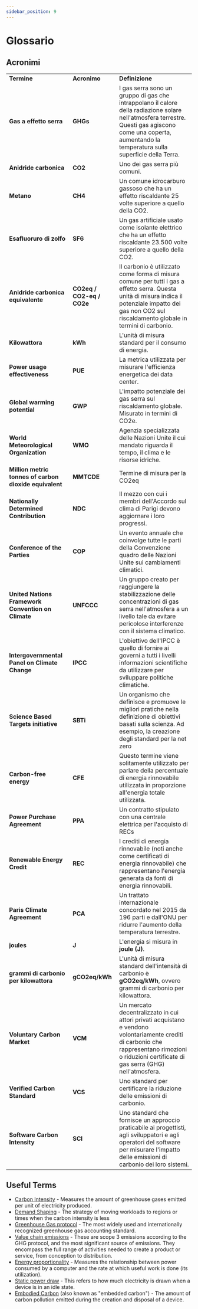 ```yaml
---
sidebar_position: 9
---
```


# Glossario

## Acronimi


<table>
  <tr>
   <td><strong>Termine</strong>
   </td>
   <td><strong>Acronimo</strong>
   </td>
   <td><strong>Definizione</strong>
   </td>
  </tr>
  <tr>
   <td><strong>Gas a effetto serra</strong>
   </td>
   <td><strong>GHGs</strong>
   </td>
   <td>I gas serra<strong> </strong>sono un gruppo di gas che intrappolano il calore della radiazione solare nell'atmosfera terrestre. Questi gas agiscono come una coperta, aumentando la temperatura sulla superficie della Terra.
   </td>
  </tr>
  <tr>
   <td><strong>Anidride carbonica</strong>
   </td>
   <td><strong>CO2</strong>
   </td>
   <td>Uno dei gas serra più comuni.
   </td>
  </tr>
  <tr>
   <td><strong>Metano</strong>
   </td>
   <td><strong>CH4</strong>
   </td>
   <td>Un comune idrocarburo gassoso che ha un effetto riscaldante 25 volte superiore a quello della CO2.
   </td>
  </tr>
  <tr>
   <td><strong>Esafluoruro di zolfo</strong>
   </td>
   <td><strong>SF6</strong>
   </td>
   <td>Un gas artificiale usato come isolante elettrico che ha un effetto riscaldante 23.500 volte superiore a quello della CO2. 
   </td>
  </tr>
  <tr>
   <td><strong>Anidride carbonica equivalente</strong>
   </td>
   <td><strong>CO2eq / CO2-eq / CO2e</strong>
   </td>
   <td>Il carbonio è utilizzato come forma di misura comune per tutti i gas a effetto serra. Questa unità di misura indica il potenziale impatto dei gas non CO2 sul riscaldamento globale in termini di carbonio.
   </td>
  </tr>
  <tr>
   <td><strong>Kilowattora</strong>
   </td>
   <td><strong>kWh</strong>
   </td>
   <td>L'unità di misura standard per il consumo di energia.
   </td>
  </tr>
  <tr>
   <td><strong>Power usage effectiveness </strong>
   </td>
   <td><strong>PUE</strong>
   </td>
   <td>La metrica utilizzata per misurare l'efficienza energetica dei data center.
   </td>
  </tr>
  <tr>
   <td><strong>Global warming potential</strong>
   </td>
   <td><strong>GWP</strong>
   </td>
   <td>L'impatto potenziale dei gas serra sul riscaldamento globale. Misurato in termini di CO2e.
   </td>
  </tr>
  <tr>
   <td><strong>World Meteorological Organization</strong>
   </td>
   <td><strong>WMO</strong>
   </td>
   <td>Agenzia specializzata delle Nazioni Unite il cui mandato riguarda il tempo, il clima e le risorse idriche.
   </td>
  </tr>
  <tr>
   <td><strong>Million metric tonnes of carbon dioxide equivalent </strong>
   </td>
   <td><strong>MMTCDE</strong>
   </td>
   <td>Termine di misura per la CO2eq
   </td>
  </tr>
  <tr>
   <td><strong>Nationally Determined Contribution</strong>
   </td>
   <td><strong>NDC</strong>
   </td>
   <td>Il mezzo con cui i membri dell'Accordo sul clima di Parigi devono aggiornare i loro progressi.
   </td>
  </tr>
  <tr>
   <td><strong>Conference of the Parties</strong>
   </td>
   <td><strong>COP</strong>
   </td>
   <td>Un evento annuale che coinvolge tutte le parti della Convenzione quadro delle Nazioni Unite sui cambiamenti climatici.
   </td>
  </tr>
  <tr>
   <td><strong>United Nations Framework Convention on Climate</strong>
   </td>
   <td><strong>UNFCCC</strong>
   </td>
   <td>Un gruppo creato per raggiungere la stabilizzazione delle concentrazioni di gas serra nell'atmosfera a un livello tale da evitare pericolose interferenze con il sistema climatico.
   </td>
  </tr>
  <tr>
   <td><strong>Intergovernmental Panel on Climate Change</strong>
   </td>
   <td><strong>IPCC</strong>
   </td>
   <td>L'obiettivo dell'IPCC è quello di fornire ai governi a tutti i livelli informazioni scientifiche da utilizzare per sviluppare politiche climatiche.
   </td>
  </tr>
  <tr>
   <td><strong>Science Based Targets initiative</strong>
   </td>
   <td><strong>SBTi</strong>
   </td>
   <td>Un organismo che definisce e promuove le migliori pratiche nella definizione di obiettivi basati sulla scienza. Ad esempio, la creazione degli standard per la net zero
   </td>
  </tr>
  <tr>
   <td><strong>Carbon-free energy</strong>
   </td>
   <td><strong>CFE</strong>
   </td>
   <td>Questo termine viene solitamente utilizzato per parlare della percentuale di energia rinnovabile utilizzata in proporzione all'energia totale utilizzata.
   </td>
  </tr>
  <tr>
   <td><strong>Power Purchase Agreement</strong>
   </td>
   <td><strong>PPA</strong>
   </td>
   <td>Un contratto stipulato con una centrale elettrica per l'acquisto di RECs
   </td>
  </tr>
  <tr>
   <td><strong>Renewable Energy Credit</strong>
   </td>
   <td><strong>REC</strong>
   </td>
   <td>I crediti di energia rinnovabile (noti anche come certificati di energia rinnovabile) che rappresentano l'energia generata da fonti di energia rinnovabili.
   </td>
  </tr>
  <tr>
   <td><strong>Paris Climate Agreement</strong>
   </td>
   <td><strong>PCA</strong>
   </td>
   <td>Un trattato internazionale concordato nel 2015 da 196 parti e dall'ONU per ridurre l'aumento della temperatura terrestre.
   </td>
  </tr>
  <tr>
   <td><strong>joules</strong>
   </td>
   <td><strong>J</strong>
   </td>
   <td>L'energia si misura in <strong>joule (J)</strong>.
   </td>
  </tr>
  <tr>
   <td><strong>grammi di carbonio per kilowattora</strong>
   </td>
   <td><strong>gCO2eq/kWh</strong>
   </td>
   <td>L'unità di misura standard dell'intensità di carbonio è <strong>gCO2eq/kWh</strong>, ovvero grammi di carbonio per kilowattora.
   </td>
  </tr>
  <tr>
   <td><strong>Voluntary Carbon Market</strong>
   </td>
   <td><strong>VCM</strong>
   </td>
   <td>Un mercato decentralizzato in cui attori privati acquistano e vendono volontariamente crediti di carbonio che rappresentano rimozioni o riduzioni certificate di gas serra (GHG) nell'atmosfera.
   </td>
  </tr>
  <tr>
   <td><strong>Verified Carbon Standard</strong>
   </td>
   <td><strong>VCS</strong>
   </td>
   <td>Uno standard per certificare la riduzione delle emissioni di carbonio.
   </td>
  </tr>
  <tr>
   <td><strong>Software Carbon Intensity</strong>
   </td>
   <td><strong>SCI</strong>
   </td>
   <td>Uno standard che fornisce un approccio praticabile ai progettisti, agli sviluppatori e agli operatori del software per misurare l'impatto delle emissioni di carbonio dei loro sistemi.
   </td>
  </tr>
</table>

## Useful Terms

* [Carbon Intensity](https://learn.greensoftware.foundation/practitioner/carbon-awareness/#carbon-intensity) - Measures the amount of greenhouse gases emitted per unit of electricity produced.
* [Demand Shaping](https://learn.greensoftware.foundation/practitioner/carbon-awareness/#demand-shaping) - The strategy of moving workloads to regions or times when the carbon intensity is less
* [Greenhouse Gas protocol](https://ghgprotocol.org) - The most widely used and internationally recognized greenhouse gas accounting standard.
* [Value chain emissions](https://www.cisl.cam.ac.uk/education/graduate-study/pgcerts/value-chain-defs) - These are scope 3 emissions according to the GHG protocol, and the most significant source of emissions. They encompass the full range of activities needed to create a product or service, from conception to distribution.
* [Energy proportionality](https://learn.greensoftware.foundation/practitioner/energy-efficiency/#energy-proportionality) - Measures the relationship between power consumed by a computer and the rate at which useful work is done (its utilization).
* [Static power draw](https://learn.greensoftware.foundation/practitioner/energy-efficiency/#static-power-draw) - This refers to how much electricity is drawn when a device is in an idle state. 
* [Embodied Carbon](https://learn.greensoftware.foundation/practitioner/hardware-efficiency/#embodied-carbon) (also known as "embedded carbon") - The amount of carbon pollution emitted during the creation and disposal of a device.
